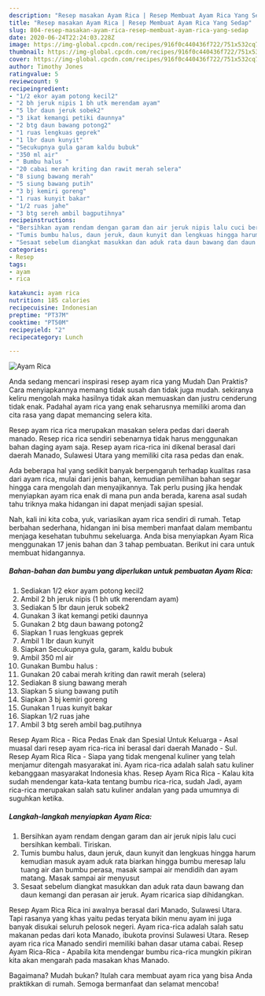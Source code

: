 ```yaml
---
description: "Resep masakan Ayam Rica | Resep Membuat Ayam Rica Yang Sedap"
title: "Resep masakan Ayam Rica | Resep Membuat Ayam Rica Yang Sedap"
slug: 804-resep-masakan-ayam-rica-resep-membuat-ayam-rica-yang-sedap
date: 2020-06-24T22:24:03.228Z
image: https://img-global.cpcdn.com/recipes/916f0c440436f722/751x532cq70/ayam-rica-foto-resep-utama.jpg
thumbnail: https://img-global.cpcdn.com/recipes/916f0c440436f722/751x532cq70/ayam-rica-foto-resep-utama.jpg
cover: https://img-global.cpcdn.com/recipes/916f0c440436f722/751x532cq70/ayam-rica-foto-resep-utama.jpg
author: Timothy Jones
ratingvalue: 5
reviewcount: 9
recipeingredient:
- "1/2 ekor ayam potong kecil2"
- "2 bh jeruk nipis 1 bh utk merendam ayam"
- "5 lbr daun jeruk sobek2"
- "3 ikat kemangi petiki daunnya"
- "2 btg daun bawang potong2"
- "1 ruas lengkuas geprek"
- "1 lbr daun kunyit"
- "Secukupnya gula garam kaldu bubuk"
- "350 ml air"
- " Bumbu halus "
- "20 cabai merah kriting dan rawit merah selera"
- "8 siung bawang merah"
- "5 siung bawang putih"
- "3 bj kemiri goreng"
- "1 ruas kunyit bakar"
- "1/2 ruas jahe"
- "3 btg sereh ambil bagputihnya"
recipeinstructions:
- "Bersihkan ayam rendam dengan garam dan air jeruk nipis lalu cuci bersihkan kembali. Tiriskan."
- "Tumis bumbu halus, daun jeruk, daun kunyit dan lengkuas hingga harum kemudian masuk ayam aduk rata biarkan hingga bumbu meresap lalu tuang air dan bumbu perasa, masak sampai air mendidih dan ayam matang. Masak sampai air menyusut"
- "Sesaat sebelum diangkat masukkan dan aduk rata daun bawang dan daun kemangi dan perasan air jeruk. Ayam ricarica siap dihidangkan."
categories:
- Resep
tags:
- ayam
- rica

katakunci: ayam rica 
nutrition: 185 calories
recipecuisine: Indonesian
preptime: "PT37M"
cooktime: "PT50M"
recipeyield: "2"
recipecategory: Lunch

---
```



![Ayam Rica](https://img-global.cpcdn.com/recipes/916f0c440436f722/751x532cq70/ayam-rica-foto-resep-utama.jpg)

Anda sedang mencari inspirasi resep ayam rica yang Mudah Dan Praktis? Cara menyiapkannya memang tidak susah dan tidak juga mudah. sekiranya keliru mengolah maka hasilnya tidak akan memuaskan dan justru cenderung tidak enak. Padahal ayam rica yang enak seharusnya memiliki aroma dan cita rasa yang dapat memancing selera kita.

Resep ayam rica rica merupakan masakan selera pedas dari daerah manado. Resep rica rica sendiri sebenarnya tidak harus menggunakan bahan daging ayam saja. Resep ayam rica-rica ini dikenal berasal dari daerah Manado, Sulawesi Utara yang memiliki cita rasa pedas dan enak.

Ada beberapa hal yang sedikit banyak berpengaruh terhadap kualitas rasa dari ayam rica, mulai dari jenis bahan, kemudian pemilihan bahan segar hingga cara mengolah dan menyajikannya. Tak perlu pusing jika hendak menyiapkan ayam rica enak di mana pun anda berada, karena asal sudah tahu triknya maka hidangan ini dapat menjadi sajian spesial.


Nah, kali ini kita coba, yuk, variasikan ayam rica sendiri di rumah. Tetap berbahan sederhana, hidangan ini bisa memberi manfaat dalam membantu menjaga kesehatan tubuhmu sekeluarga. Anda bisa menyiapkan Ayam Rica menggunakan 17 jenis bahan dan 3 tahap pembuatan. Berikut ini cara untuk membuat hidangannya.

<!--inarticleads1-->

##### Bahan-bahan dan bumbu yang diperlukan untuk pembuatan Ayam Rica:

1. Sediakan 1/2 ekor ayam potong kecil2
1. Ambil 2 bh jeruk nipis (1 bh utk merendam ayam)
1. Sediakan 5 lbr daun jeruk sobek2
1. Gunakan 3 ikat kemangi petiki daunnya
1. Gunakan 2 btg daun bawang potong2
1. Siapkan 1 ruas lengkuas geprek
1. Ambil 1 lbr daun kunyit
1. Siapkan Secukupnya gula, garam, kaldu bubuk
1. Ambil 350 ml air
1. Gunakan  Bumbu halus :
1. Gunakan 20 cabai merah kriting dan rawit merah (selera)
1. Sediakan 8 siung bawang merah
1. Siapkan 5 siung bawang putih
1. Siapkan 3 bj kemiri goreng
1. Gunakan 1 ruas kunyit bakar
1. Siapkan 1/2 ruas jahe
1. Ambil 3 btg sereh ambil bag.putihnya


Resep Ayam Rica - Rica Pedas Enak dan Spesial Untuk Keluarga - Asal muasal dari resep ayam rica-rica ini berasal dari daerah Manado - Sul. Resep Ayam Rica Rica - Siapa yang tidak mengenal kuliner yang telah menjamur ditengah masyarakat ini. Ayam rica-rica adalah salah satu kuliner kebanggaan masyarakat Indonesia khas. Resep Ayam Rica Rica - Kalau kita sudah mendengar kata-kata tentang bumbu rica-rica, sudah Jadi, ayam rica-rica merupakan salah satu kuliner andalan yang pada umumnya di suguhkan ketika. 

<!--inarticleads2-->

##### Langkah-langkah menyiapkan Ayam Rica:

1. Bersihkan ayam rendam dengan garam dan air jeruk nipis lalu cuci bersihkan kembali. Tiriskan.
1. Tumis bumbu halus, daun jeruk, daun kunyit dan lengkuas hingga harum kemudian masuk ayam aduk rata biarkan hingga bumbu meresap lalu tuang air dan bumbu perasa, masak sampai air mendidih dan ayam matang. Masak sampai air menyusut
1. Sesaat sebelum diangkat masukkan dan aduk rata daun bawang dan daun kemangi dan perasan air jeruk. Ayam ricarica siap dihidangkan.


Resep Ayam Rica Rica ini awalnya berasal dari Manado, Sulawesi Utara. Tapi rasanya yang khas yaitu pedas teryata bikin menu ayam ini juga banyak disukai seluruh pelosok negeri. Ayam rica-rica adalah salah satu makanan pedas dari kota Manado, ibukota provinsi Sulawesi Utara. Resep ayam rica rica Manado sendiri memiliki bahan dasar utama cabai. Resep Ayam Rica-Rica - Apabila kita mendengar bumbu rica-rica mungkin pikiran kita akan mengarah pada masakan khas Manado. 

Bagaimana? Mudah bukan? Itulah cara membuat ayam rica yang bisa Anda praktikkan di rumah. Semoga bermanfaat dan selamat mencoba!
